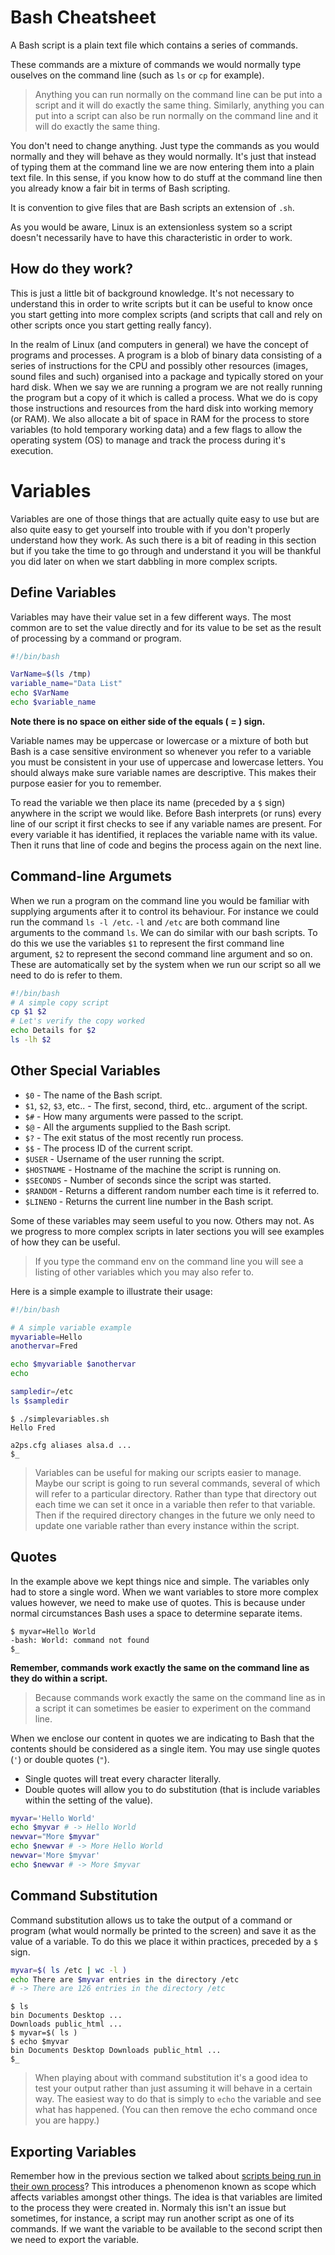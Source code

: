 # Bash Cheatsheet

A Bash script is a plain text file which contains a series of commands.

These commands are a mixture of commands we would normally type ouselves on the
command line (such as `ls` or `cp` for example).

> Anything you can run normally on the command line can be put into a script and
> it will do exactly the same thing. Similarly, anything you can put into a
> script can also be run normally on the command line and it will do exactly the
> same thing.

You don't need to change anything. Just type the commands as you would normally
and they will behave as they would normally. It's just that instead of typing
them at the command line we are now entering them into a plain text file. In
this sense, if you know how to do stuff at the command line then you already
know a fair bit in terms of Bash scripting.

It is convention to give files that are Bash scripts an extension of `.sh`.

As you would be aware, Linux is an extensionless system so a script doesn't
necessarily have to have this characteristic in order to work.

## How do they work?

This is just a little bit of background knowledge. It's not necessary to
understand this in order to write scripts but it can be useful to know once you
start getting into more complex scripts (and scripts that call and rely on
other scripts once you start getting really fancy).

In the realm of Linux (and computers in general) we have the concept of
programs and processes. A program is a blob of binary data consisting of a
series of instructions for the CPU and possibly other resources (images, sound
files and such) organised into a package and typically stored on your hard
disk. When we say we are running a program we are not really running the
program but a copy of it which is called a process. What we do is copy those
instructions and resources from the hard disk into working memory (or RAM). We
also allocate a bit of space in RAM for the process to store variables (to hold
temporary working data) and a few flags to allow the operating system (OS) to
manage and track the process during it's execution.

# Variables

Variables are one of those things that are actually quite easy to use but are
also quite easy to get yourself into trouble with if you don't properly
understand how they work. As such there is a bit of reading in this section but
if you take the time to go through and understand it you will be thankful you
did later on when we start dabbling in more complex scripts.

## Define Variables

Variables may have their value set in a few different ways. The most common are
to set the value directly and for its value to be set as the result of
processing by a command or program.

```sh
#!/bin/bash

VarName=$(ls /tmp)
variable_name="Data List"
echo $VarName
echo $variable_name
```

**Note there is no space on either side of the equals ( = ) sign.**

Variable names may be uppercase or lowercase or a mixture of both but Bash is a
case sensitive environment so whenever you refer to a variable you must be
consistent in your use of uppercase and lowercase letters. You should always
make sure variable names are descriptive. This makes their purpose easier for
you to remember.

To read the variable we then place its name (preceded by a `$` sign) anywhere in
the script we would like. Before Bash interprets (or runs) every line of our
script it first checks to see if any variable names are present. For every
variable it has identified, it replaces the variable name with its value. Then
it runs that line of code and begins the process again on the next line.

## Command-line Argumets

When we run a program on the command line you would be familiar with supplying
arguments after it to control its behaviour. For instance we could run the
command `ls -l /etc`. `-l` and `/etc` are both command line arguments to the command `ls`.
We can do similar with our bash scripts. To do this we use the variables `$1`
to represent the first command line argument, `$2` to represent the second
command line argument and so on. These are automatically set by the system when
we run our script so all we need to do is refer to them.

```sh
#!/bin/bash
# A simple copy script
cp $1 $2
# Let's verify the copy worked
echo Details for $2
ls -lh $2
```

## Other Special Variables

- `$0` - The name of the Bash script.
- `$1`, `$2`, `$3`, etc.. - The first, second, third, etc.. argument of the  script.
- `$#` - How many arguments were passed to the script.
- `$@` - All the arguments supplied to the Bash script.
- `$?` - The exit status of the most recently run process.
- `$$` - The process ID of the current script.
- `$USER` - Username of the user running the script.
- `$HOSTNAME` - Hostname of the machine the script is running on.
- `$SECONDS` - Number of seconds since the script was started.
- `$RANDOM` - Returns a different random number each time is it referred to.
- `$LINENO` - Returns the current line number in the Bash script.

Some of these variables may seem useful to you now. Others may not. As we
progress to more complex scripts in later sections you will see examples of how
they can be useful.

> If you type the command env on the command line you will see a listing of
> other variables which you may also refer to.

Here is a simple example to illustrate their usage:

```sh
#!/bin/bash

# A simple variable example
myvariable=Hello
anothervar=Fred

echo $myvariable $anothervar
echo

sampledir=/etc
ls $sampledir
```

    $ ./simplevariables.sh
    Hello Fred

    a2ps.cfg aliases alsa.d ...
    $_


> Variables can be useful for making our scripts easier to manage. Maybe our
> script is going to run several commands, several of which will refer to a
> particular directory. Rather than type that directory out each time we can
> set it once in a variable then refer to that variable. Then if the required
> directory changes in the future we only need to update one variable rather
> than every instance within the script.

## Quotes

In the example above we kept things nice and simple. The variables only had to
store a single word. When we want variables to store more complex values
however, we need to make use of quotes. This is because under normal
circumstances Bash uses a space to determine separate items.

    $ myvar=Hello World
    -bash: World: command not found
    $_

**Remember, commands work exactly the same on the command line as they do within a script.**

> Because commands work exactly the same on the command line as in a script it
> can sometimes be easier to experiment on the command line.


When we enclose our content in quotes we are indicating to Bash that the
contents should be considered as a single item. You may use single quotes (`'`)
or double quotes (`"`).

- Single quotes will treat every character literally.
- Double quotes will allow you to do substitution (that is include variables within the setting of the value).

```sh
myvar='Hello World'
echo $myvar # -> Hello World
newvar="More $myvar"
echo $newvar # -> More Hello World
newvar='More $myvar'
echo $newvar # -> More $myvar
```

## Command Substitution

Command substitution allows us to take the output of a command or program (what
would normally be printed to the screen) and save it as the value of a
variable. To do this we place it within practices, preceded by a `$` sign.

```sh
myvar=$( ls /etc | wc -l )
echo There are $myvar entries in the directory /etc
# -> There are 126 entries in the directory /etc
```

```
$ ls
bin Documents Desktop ...
Downloads public_html ...
$ myvar=$( ls )
$ echo $myvar
bin Documents Desktop Downloads public_html ...
$_
```

> When playing about with command substitution it's a good idea to test your
> output rather than just assuming it will behave in a certain way. The easiest
> way to do that is simply to `echo` the variable and see what has happened.
> (You can then remove the echo command once you are happy.)

## Exporting Variables

Remember how in the previous section we talked about
[scripts being run in their own process](#how-do-they-work)?
This introduces a phenomenon known as scope which affects
variables amongst other things. The idea is that variables are limited to the
process they were created in. Normaly this isn't an issue but sometimes, for
instance, a script may run another script as one of its commands. If we want
the variable to be available to the second script then we need to export the
variable.
